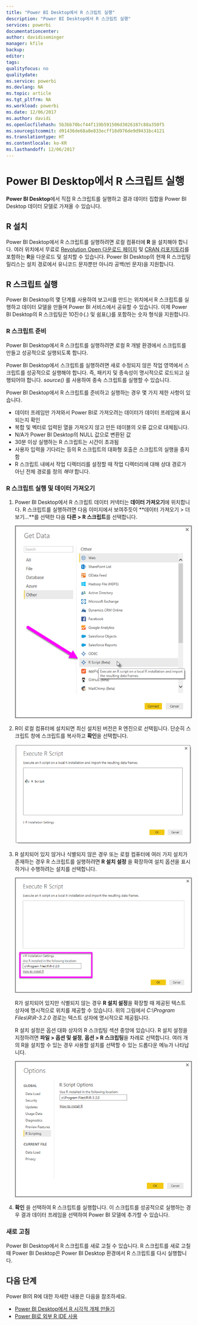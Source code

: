 ```yaml
---
title: "Power BI Desktop에서 R 스크립트 실행"
description: "Power BI Desktop에서 R 스크립트 실행"
services: powerbi
documentationcenter: 
author: davidiseminger
manager: kfile
backup: 
editor: 
tags: 
qualityfocus: no
qualitydate: 
ms.service: powerbi
ms.devlang: NA
ms.topic: article
ms.tgt_pltfrm: NA
ms.workload: powerbi
ms.date: 12/06/2017
ms.author: davidi
ms.openlocfilehash: 5b3bb70bcf44f119b591506d3026187c88a350f5
ms.sourcegitcommit: d91436de68a0e833ecff18d976de9d9431bc4121
ms.translationtype: HT
ms.contentlocale: ko-KR
ms.lasthandoff: 12/06/2017
---
```

# <a name="run-r-scripts-in-power-bi-desktop"></a>Power BI Desktop에서 R 스크립트 실행
**Power BI Desktop**에서 직접 R 스크립트를 실행하고 결과 데이터 집합을 Power BI Desktop 데이터 모델로 가져올 수 있습니다.

## <a name="install-r"></a>R 설치
Power BI Desktop에서 R 스크립트를 실행하려면 로컬 컴퓨터에 **R** 을 설치해야 합니다. 여러 위치에서 무료로 [Revolution Open 다운로드 페이지](https://mran.revolutionanalytics.com/download/) 및 [CRAN 리포지토리](https://cran.r-project.org/bin/windows/base/)를 포함하는 **R**을 다운로드 및 설치할 수 있습니다. Power BI Desktop의 현재 R 스크립팅 릴리스는 설치 경로에서 유니코드 문자뿐만 아니라 공백(빈 문자)을 지원합니다.

## <a name="run-r-scripts"></a>R 스크립트 실행
Power BI Desktop의 몇 단계를 사용하여 보고서를 만드는 위치에서 R 스크립트를 실행하고 데이터 모델을 만들며 Power BI 서비스에서 공유할 수 있습니다. 이제 Power BI Desktop의 R 스크립팅은 10진수(.) 및 쉼표(,)를 포함하는 숫자 형식을 지원합니다.

### <a name="prepare-an-r-script"></a>R 스크립트 준비
Power BI Desktop에서 R 스크립트를 실행하려면 로컬 R 개발 환경에서 스크립트를 만들고 성공적으로 실행되도록 합니다.

Power BI Desktop에서 스크립트를 실행하려면 새로 수정되지 않은 작업 영역에서 스크립트를 성공적으로 실행해야 합니다. 즉, 패키지 및 종속성이 명시적으로 로드되고 실행되어야 합니다. *source()* 를 사용하여 종속 스크립트를 실행할 수 있습니다.

Power BI Desktop에서 R 스크립트를 준비하고 실행하는 경우 몇 가지 제한 사항이 있습니다.

* 데이터 프레임만 가져와서 Power BI로 가져오려는 데이터가 데이터 프레임에 표시되는지 확인
* 복합 및 벡터로 입력된 열을 가져오지 않고 만든 테이블의 오류 값으로 대체됩니다.
* N/A가 Power BI Desktop의 NULL 값으로 변환된 값
* 30분 이상 실행하는 R 스크립트는 시간이 초과됨
* 사용자 입력을 기다리는 등의 R 스크립트의 대화형 호출은 스크립트의 실행을 중지함
* R 스크립트 내에서 작업 디렉터리를 설정할 때 작업 디렉터리에 대해 상대 경로가 아닌 전체 경로를 정의 *해야* 합니다.

### <a name="run-your-r-script-and-import-data"></a>R 스크립트 실행 및 데이터 가져오기
1. Power BI Desktop에서 R 스크립트 데이터 커넥터는 **데이터 가져오기**에 위치합니다. R 스크립트를 실행하려면 다음 이미지에서 보여주듯이 **데이터 가져오기 &gt; 더 보기...**를 선택한 다음 **다른 &gt; R 스크립트**를 선택합니다.
   
   ![](media/desktop-r-scripts/r-scripts-1.png)
2. R이 로컬 컴퓨터에 설치되면 최신 설치된 버전은 R 엔진으로 선택됩니다. 단순히 스크립트 창에 스크립트를 복사하고 **확인**을 선택합니다.
   
   ![](media/desktop-r-scripts/r-scripts-2.png)
3. R 설치되어 있지 않거나 식별되지 않은 경우 또는 로컬 컴퓨터에 여러 가지 설치가 존재하는 경우 R 스크립트를 실행하려면 **R 설치 설정** 을 확장하여 설치 옵션을 표시하거나 수행하려는 설치를 선택합니다.
   
   ![](media/desktop-r-scripts/r-scripts-3.png)
   
   R가 설치되어 있지만 식별되지 않는 경우 **R 설치 설정**을 확장할 때 제공된 텍스트 상자에 명시적으로 위치를 제공할 수 있습니다. 위의 그림에서 *C:\Program Files\R\R-3.2.0* 경로는 텍스트 상자에 명시적으로 제공됩니다.
   
   R 설치 설정은 옵션 대화 상자의 R 스크립팅 섹션 중앙에 있습니다. R 설치 설정을 지정하려면 **파일 > 옵션 및 설정**, **옵션 > R 스크립팅**을 차례로 선택합니다. 여러 개의 R을 설치할 수 있는 경우 사용할 설치를 선택할 수 있는 드롭다운 메뉴가 나타납니다.
   
   ![](media/desktop-r-scripts/r-scripts-4.png)
4. **확인** 을 선택하여 R 스크립트를 실행합니다. 이 스크립트를 성공적으로 실행하는 경우 결과 데이터 프레임을 선택하여 Power BI 모델에 추가할 수 있습니다.

### <a name="refresh"></a>새로 고침
Power BI Desktop에서 R 스크립트를 새로 고칠 수 있습니다. R 스크립트를 새로 고칠 때 Power BI Desktop은 Power BI Desktop 환경에서 R 스크립트를 다시 실행합니다.

## <a name="next-steps"></a>다음 단계
Power BI의 R에 대한 자세한 내용은 다음을 참조하세요.

* [Power BI Desktop에서 R 시각적 개체 만들기](desktop-r-visuals.md)
* [Power BI로 외부 R IDE 사용](desktop-r-ide.md)

